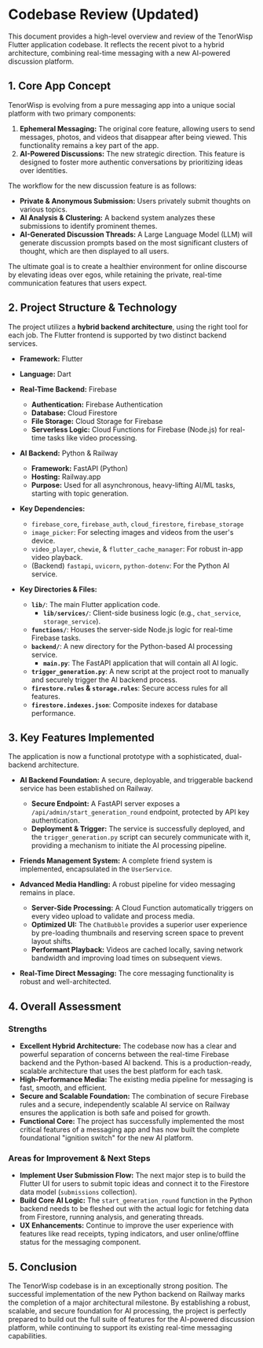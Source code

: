 # Codebase Review (Updated)

This document provides a high-level overview and review of the TenorWisp Flutter application codebase. It reflects the recent pivot to a hybrid architecture, combining real-time messaging with a new AI-powered discussion platform.

## 1. Core App Concept

TenorWisp is evolving from a pure messaging app into a unique social platform with two primary components:

1.  **Ephemeral Messaging:** The original core feature, allowing users to send messages, photos, and videos that disappear after being viewed. This functionality remains a key part of the app.
2.  **AI-Powered Discussions:** The new strategic direction. This feature is designed to foster more authentic conversations by prioritizing ideas over identities.

The workflow for the new discussion feature is as follows:
-   **Private & Anonymous Submission:** Users privately submit thoughts on various topics.
-   **AI Analysis & Clustering:** A backend system analyzes these submissions to identify prominent themes.
-   **AI-Generated Discussion Threads:** A Large Language Model (LLM) will generate discussion prompts based on the most significant clusters of thought, which are then displayed to all users.

The ultimate goal is to create a healthier environment for online discourse by elevating ideas over egos, while retaining the private, real-time communication features that users expect.

## 2. Project Structure & Technology

The project utilizes a **hybrid backend architecture**, using the right tool for each job. The Flutter frontend is supported by two distinct backend services.

-   **Framework:** Flutter
-   **Language:** Dart
-   **Real-Time Backend:** Firebase
    -   **Authentication:** Firebase Authentication
    -   **Database:** Cloud Firestore
    -   **File Storage:** Cloud Storage for Firebase
    -   **Serverless Logic:** Cloud Functions for Firebase (Node.js) for real-time tasks like video processing.
-   **AI Backend:** Python & Railway
    -   **Framework:** FastAPI (Python)
    -   **Hosting:** Railway.app
    -   **Purpose:** Used for all asynchronous, heavy-lifting AI/ML tasks, starting with topic generation.
-   **Key Dependencies:**
    -   `firebase_core`, `firebase_auth`, `cloud_firestore`, `firebase_storage`
    -   `image_picker`: For selecting images and videos from the user's device.
    -   `video_player`, `chewie`, & `flutter_cache_manager`: For robust in-app video playback.
    -   (Backend) `fastapi`, `uvicorn`, `python-dotenv`: For the Python AI service.

-   **Key Directories & Files:**
    -   **`lib/`**: The main Flutter application code.
        -   **`lib/services/`**: Client-side business logic (e.g., `chat_service`, `storage_service`).
    -   **`functions/`**: Houses the server-side Node.js logic for real-time Firebase tasks.
    -   **`backend/`**: A new directory for the Python-based AI processing service.
        -   **`main.py`**: The FastAPI application that will contain all AI logic.
    -   **`trigger_generation.py`**: A new script at the project root to manually and securely trigger the AI backend process.
    -   **`firestore.rules` & `storage.rules`**: Secure access rules for all features.
    -   **`firestore.indexes.json`**: Composite indexes for database performance.

## 3. Key Features Implemented

The application is now a functional prototype with a sophisticated, dual-backend architecture.

-   **AI Backend Foundation:** A secure, deployable, and triggerable backend service has been established on Railway.
    -   **Secure Endpoint:** A FastAPI server exposes a `/api/admin/start_generation_round` endpoint, protected by API key authentication.
    -   **Deployment & Trigger:** The service is successfully deployed, and the `trigger_generation.py` script can securely communicate with it, providing a mechanism to initiate the AI processing pipeline.

-   **Friends Management System:** A complete friend system is implemented, encapsulated in the `UserService`.

-   **Advanced Media Handling:** A robust pipeline for video messaging remains in place.
    -   **Server-Side Processing:** A Cloud Function automatically triggers on every video upload to validate and process media.
    -   **Optimized UI:** The `ChatBubble` provides a superior user experience by pre-loading thumbnails and reserving screen space to prevent layout shifts.
    -   **Performant Playback:** Videos are cached locally, saving network bandwidth and improving load times on subsequent views.

-   **Real-Time Direct Messaging:** The core messaging functionality is robust and well-architected.

## 4. Overall Assessment

### Strengths
*   **Excellent Hybrid Architecture:** The codebase now has a clear and powerful separation of concerns between the real-time Firebase backend and the Python-based AI backend. This is a production-ready, scalable architecture that uses the best platform for each task.
*   **High-Performance Media:** The existing media pipeline for messaging is fast, smooth, and efficient.
*   **Secure and Scalable Foundation:** The combination of secure Firebase rules and a secure, independently scalable AI service on Railway ensures the application is both safe and poised for growth.
*   **Functional Core:** The project has successfully implemented the most critical features of a messaging app and has now built the complete foundational "ignition switch" for the new AI platform.

### Areas for Improvement & Next Steps
*   **Implement User Submission Flow:** The next major step is to build the Flutter UI for users to submit topic ideas and connect it to the Firestore data model (`submissions` collection).
*   **Build Core AI Logic:** The `start_generation_round` function in the Python backend needs to be fleshed out with the actual logic for fetching data from Firestore, running analysis, and generating threads.
*   **UX Enhancements:** Continue to improve the user experience with features like read receipts, typing indicators, and user online/offline status for the messaging component.

## 5. Conclusion

The TenorWisp codebase is in an exceptionally strong position. The successful implementation of the new Python backend on Railway marks the completion of a major architectural milestone. By establishing a robust, scalable, and secure foundation for AI processing, the project is perfectly prepared to build out the full suite of features for the AI-powered discussion platform, while continuing to support its existing real-time messaging capabilities. 